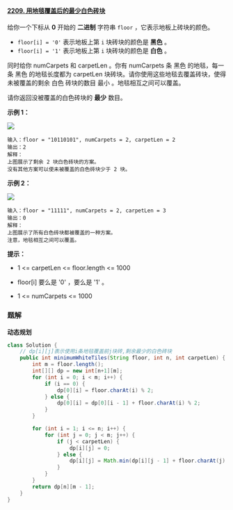 #### [2209. 用地毯覆盖后的最少白色砖块](https://leetcode-cn.com/problems/minimum-white-tiles-after-covering-with-carpets/)

给你一个下标从 **0** 开始的 **二进制** 字符串 `floor` ，它表示地板上砖块的颜色。

- `floor[i] = '0'` 表示地板上第 `i` 块砖块的颜色是 **黑色** 。
- `floor[i] = '1'` 表示地板上第 `i` 块砖块的颜色是 **白色** 。

同时给你 numCarpets 和 carpetLen 。你有 numCarpets 条 黑色 的地毯，每一条 黑色 的地毯长度都为 carpetLen 块砖块。请你使用这些地毯去覆盖砖块，使得未被覆盖的剩余 白色 砖块的数目 最小 。地毯相互之间可以覆盖。

请你返回没被覆盖的白色砖块的 **最少** 数目。

**示例 1：**

![](http://gitlab.wsh-study.com/xp-study/LeeteCode/-/blob/master/动态规划/images/用地毯覆盖后的最少白色砖块/1.jpg)

```shell
输入：floor = "10110101", numCarpets = 2, carpetLen = 2
输出：2
解释：
上图展示了剩余 2 块白色砖块的方案。
没有其他方案可以使未被覆盖的白色砖块少于 2 块。
```

**示例 2：**

![](http://gitlab.wsh-study.com/xp-study/LeeteCode/-/blob/master/动态规划/images/用地毯覆盖后的最少白色砖块/2.jpg)

```shell
输入：floor = "11111", numCarpets = 2, carpetLen = 3
输出：0
解释：
上图展示了所有白色砖块都被覆盖的一种方案。
注意，地毯相互之间可以覆盖。
```

**提示：**

* 1 <= carpetLen <= floor.length <= 1000

* floor[i] 要么是 '0' ，要么是 '1' 。

* 1 <= numCarpets <= 1000

### 题解

**动态规划**

```java
class Solution {
    // dp[i][j]表示使用i条地毯覆盖前j块砖,剩余最少的白色砖块
    public int minimumWhiteTiles(String floor, int n, int carpetLen) {
        int m = floor.length();
        int[][] dp = new int[n+1][m];
        for (int i = 0; i < m; i++) {
            if (i == 0) {
                dp[0][i] = floor.charAt(i) % 2;
            } else {
                dp[0][i] = dp[0][i - 1] + floor.charAt(i) % 2;
            }
        }

        for (int i = 1; i <= n; i++) {
            for (int j = 0; j < m; j++) {
                if (j < carpetLen) {
                    dp[i][j] = 0;
                } else {
                    dp[i][j] = Math.min(dp[i][j - 1] + floor.charAt(j) % 2, dp[i - 1][j - carpetLen]);
                }
            }
        }
        return dp[n][m - 1];
    }
}
```
